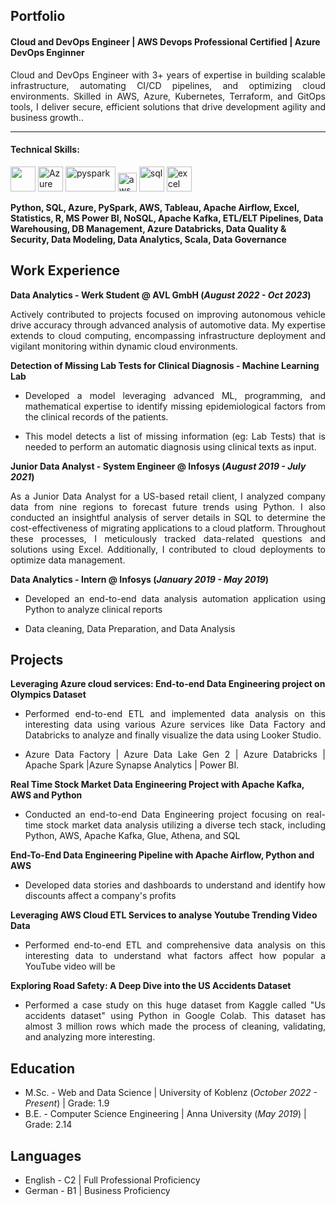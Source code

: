 ## Portfolio

#### Cloud and DevOps Engineer | AWS Devops Professional Certified | Azure DevOps Enginner

<p align='justify'>Cloud and DevOps Engineer with 3+ years of expertise in building scalable infrastructure, automating CI/CD pipelines, and optimizing cloud environments. Skilled in AWS, Azure, Kubernetes, Terraform, and GitOps tools, I deliver secure, efficient solutions that drive development agility and business growth..</p>

---

#### Technical Skills: 
<p align='justify'>
  <img src="https://upload.wikimedia.org/wikipedia/commons/c/c3/Python-logo-notext.svg" width="40" height="40">
  <img src="https://upload.wikimedia.org/wikipedia/commons/a/a8/Microsoft_Azure_Logo.svg" alt="Azure" width="auto" height="40"/>
  <img src='https://miro.medium.com/max/3128/1*sQGVLk43kXJTEw1mtJRoDw.png' alt="pyspark" width="80" height="40">
  <img src="https://upload.wikimedia.org/wikipedia/commons/9/93/Amazon_Web_Services_Logo.svg" alt="aws" width="auto" height="30"/>
  <img src='https://upload.wikimedia.org/wikipedia/commons/8/87/Sql_data_base_with_logo.png' height='40' width='auto' alt="sql">
  <img src="https://logodownload.org/wp-content/uploads/2020/04/excel-logo-0.png" alt="excel" width="40" height="40"/>
</p>

<strong align='justify'> Python, SQL, Azure, PySpark, AWS, Tableau, Apache Airflow, Excel, Statistics, R, MS Power BI, NoSQL, Apache Kafka, ETL/ELT Pipelines, Data Warehousing, DB Management, Azure Databricks, Data Quality & Security, Data Modeling, Data Analytics, Scala, Data Governance </strong>


## Work Experience
**Data Analytics - Werk Student @ AVL GmbH (_August 2022 - Oct 2023_)**
<p align='justify'> Actively contributed to projects focused on improving autonomous vehicle drive accuracy through advanced analysis of automotive data. My expertise extends to cloud computing, encompassing infrastructure deployment and vigilant monitoring within dynamic cloud environments.</p>

**Detection of Missing Lab Tests for Clinical Diagnosis - Machine Learning Lab**
- <p align='justify'> Developed a model leveraging advanced ML, programming, and mathematical expertise to identify missing epidemiological factors from the clinical records of the patients.  </p>
- <p align='justify'> This model detects a list of missing information (eg: Lab Tests) that is needed to perform an automatic diagnosis using clinical texts as input. </p>

**Junior Data Analyst - System Engineer @ Infosys (_August 2019 - July 2021_)**
<p align='justify'>As a Junior Data Analyst for a US-based retail client, I analyzed company data from nine regions to forecast future trends using Python. I also conducted an insightful analysis of server details in SQL to determine the cost-effectiveness of migrating applications to a cloud platform. Throughout these processes, I meticulously tracked data-related questions and solutions using Excel. Additionally, I contributed to cloud deployments to optimize data management.</p>

**Data Analytics - Intern @ Infosys (_January 2019 - May 2019_)**
- <p align='justify'> Developed an end-to-end data analysis automation application using Python to analyze clinical reports </p>
- <p align='justify'> Data cleaning, Data Preparation, and Data Analysis </p>


## Projects
**Leveraging Azure cloud services: End-to-end Data Engineering project on Olympics Dataset**
- <p align='justify'>Performed end-to-end ETL and implemented data analysis on this interesting data using various Azure services like Data Factory and Databricks to analyze and finally visualize the data using Looker Studio. </p>
- <p align='justify'> Azure Data Factory | Azure Data Lake Gen 2 | Azure Databricks | Apache Spark |Azure Synapse Analytics | Power BI. </p>

**Real Time Stock Market Data Engineering Project with Apache Kafka, AWS and Python**
- <p align='justify'> Conducted an end-to-end Data Engineering project focusing on real-time stock market data analysis utilizing a diverse tech stack, including Python, AWS, Apache Kafka, Glue, Athena, and SQL </p>

**End-To-End Data Engineering Pipeline with Apache Airflow, Python and AWS**
- <p align='justify'> Developed data stories and dashboards to understand and identify how discounts affect a company's profits </p>
  
**Leveraging AWS Cloud ETL Services to analyse Youtube Trending Video Data**
- <p align='justify'> Performed end-to-end ETL and comprehensive data analysis on this interesting data to understand what factors affect how popular a YouTube video will be </p>

**Exploring Road Safety: A Deep Dive into the US Accidents Dataset**
- <p align='justify'> Performed a case study on this huge dataset from Kaggle called "Us accidents dataset" using Python in Google Colab. This dataset has almost 3 million rows which made the process of cleaning, validating, and analyzing more interesting. </p>

## Education
- M.Sc. - Web and Data Science | University of Koblenz (_October 2022 - Present_)  |  Grade: 1.9					       		
- B.E. - Computer Science Engineering | Anna University (_May 2019_)  |  Grade: 2.14


## Languages
- English - C2 | Full Professional Proficiency
- German - B1 | Business Proficiency
